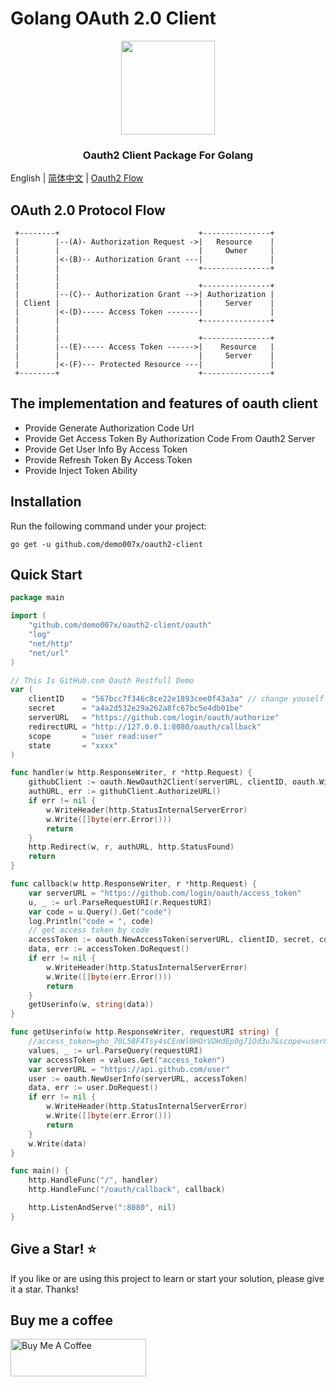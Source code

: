 # Golang OAuth 2.0 Client

<p align="center">
<img align="center" width="150px" src="https://www.oauth.com/wp-content/themes/oauthdotcom/images/oauth_logo@2x.png" />
</p>
<h3 align=center>Oauth2 Client Package For Golang</h3>

English | [简体中文](README-CN.md) | [Oauth2 Flow](oauth-flow-cn.md)

## OAuth 2.0 Protocol Flow
     +--------+                               +---------------+
     |        |--(A)- Authorization Request ->|   Resource    |
     |        |                               |     Owner     |
     |        |<-(B)-- Authorization Grant ---|               |
     |        |                               +---------------+
     |        |
     |        |                               +---------------+
     |        |--(C)-- Authorization Grant -->| Authorization |
     | Client |                               |     Server    |
     |        |<-(D)----- Access Token -------|               |
     |        |                               +---------------+
     |        |
     |        |                               +---------------+
     |        |--(E)----- Access Token ------>|    Resource   |
     |        |                               |     Server    |
     |        |<-(F)--- Protected Resource ---|               |
     +--------+                               +---------------+

## The implementation and features of oauth client

- Provide Generate Authorization Code Url
- Provide Get Access Token By Authorization Code From Oauth2 Server
- Provide Get User Info By Access Token
- Provide Refresh Token By Access Token 
- Provide Inject Token Ability

## Installation

Run the following command under your project:

`go get -u github.com/demo007x/oauth2-client`

## Quick Start

```go
package main

import (
	"github.com/demo007x/oauth2-client/oauth"
	"log"
	"net/http"
	"net/url"
)

// This Is GitHub.com Oauth Restfull Demo
var (
	clientID    = "567bcc7f346c8ce22e1893cee0f43a3a" // change youself clientID
	secret      = "a4a2d532e29a262a8fc67bc5e4db01be"
	serverURL   = "https://github.com/login/oauth/authorize"
	redirectURL = "http://127.0.0.1:8080/oauth/callback"
	scope       = "user read:user"
	state       = "xxxx"
)

func handler(w http.ResponseWriter, r *http.Request) {
	githubClient := oauth.NewOauth2Client(serverURL, clientID, oauth.WithRedirectURI(redirectURL), oauth.WithState(state), oauth.WithScope(scope))
	authURL, err := githubClient.AuthorizeURL()
	if err != nil {
		w.WriteHeader(http.StatusInternalServerError)
		w.Write([]byte(err.Error()))
		return
	}
	http.Redirect(w, r, authURL, http.StatusFound)
	return
}

func callback(w http.ResponseWriter, r *http.Request) {
	var serverURL = "https://github.com/login/oauth/access_token"
	u, _ := url.ParseRequestURI(r.RequestURI)
	var code = u.Query().Get("code")
	log.Println("code = ", code)
	// get access token by code
	accessToken := oauth.NewAccessToken(serverURL, clientID, secret, code, oauth.AccessTokenWithContentType("application/json"))
	data, err := accessToken.DoRequest()
	if err != nil {
		w.WriteHeader(http.StatusInternalServerError)
		w.Write([]byte(err.Error()))
		return
	}
	getUserinfo(w, string(data))
}

func getUserinfo(w http.ResponseWriter, requestURI string) {
	//access_token=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&scope=user&token_type=bearer
	values, _ := url.ParseQuery(requestURI)
	var accessToken = values.Get("access_token")
	var serverURL = "https://api.github.com/user"
	user := oauth.NewUserInfo(serverURL, accessToken)
	data, err := user.DoRequest()
	if err != nil {
		w.WriteHeader(http.StatusInternalServerError)
		w.Write([]byte(err.Error()))
		return
	}
	w.Write(data)
}

func main() {
	http.HandleFunc("/", handler)
	http.HandleFunc("/oauth/callback", callback)

	http.ListenAndServe(":8080", nil)
}
```

## Give a Star! ⭐
If you like or are using this project to learn or start your solution, please give it a star. Thanks!

## Buy me a coffee

<a href="https://www.buymeacoffee.com/demo007x" target="_blank"><img src="https://cdn.buymeacoffee.com/buttons/v2/default-yellow.png" alt="Buy Me A Coffee" style="height: 60px !important;width: 217px !important;" ></a>
